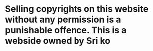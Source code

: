# Selling copyrights on this website without any permission is a punishable offence. This is a webside owned by Sri ko